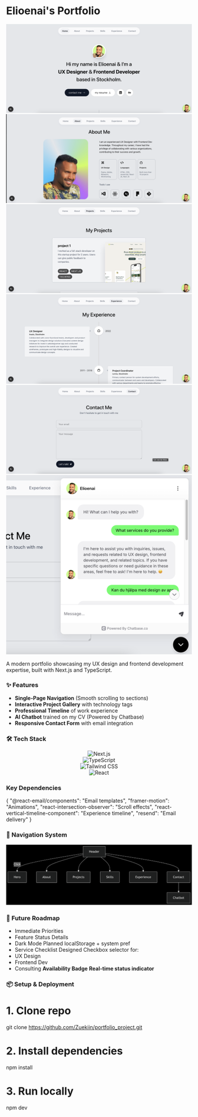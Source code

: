 # Elioenai's Portfolio

![Header](./screenshots/Header.png)
![About Me](./screenshots/About%20me.png)
![Projects](./screenshots/Projects.png)
![Experience](./screenshots/Experience.png)
![Contact](./screenshots/Contact%20me.png)
![Chatbot](./screenshots/Chat.png)

A modern portfolio showcasing my UX design and frontend development expertise, built with Next.js and TypeScript.

### ✨ Features

- **Single-Page Navigation** (Smooth scrolling to sections)
- **Interactive Project Gallery** with technology tags
- **Professional Timeline** of work experience
- **AI Chatbot** trained on my CV (Powered by Chatbase)
- **Responsive Contact Form** with email integration

### 🛠️ Tech Stack

<div align="center">

![Next.js](https://img.shields.io/badge/Next.js-15.2.4-000000?logo=next.js)  
![TypeScript](https://img.shields.io/badge/TypeScript-5.0-3178C6?logo=typescript)  
![Tailwind CSS](https://img.shields.io/badge/Tailwind_CSS-3.4-06B6D4?logo=tailwind-css)  
![React](https://img.shields.io/badge/React-19.0.0-61DAFB?logo=react)

</div>

### Key Dependencies

{
"@react-email/components": "Email templates",
"framer-motion": "Animations",
"react-intersection-observer": "Scroll effects",
"react-vertical-timeline-component": "Experience timeline",
"resend": "Email delivery"
}

### 🧭 Navigation System

![Flowchart](./screenshots/flowchart.png)

### 🚧 Future Roadmap

- Immediate Priorities
- Feature Status Details
- Dark Mode Planned localStorage + system pref
- Service Checklist Designed Checkbox selector for:
- UX Design
- Frontend Dev
- Consulting
  **Availability Badge**
  **Real-time status indicator**

### 📦 Setup & Deployment

# 1. Clone repo

git clone https://github.com/Zuekiin/portfolio_project.git

# 2. Install dependencies

npm install

# 3. Run locally

npm dev

